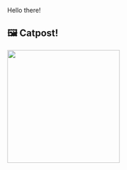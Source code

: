 Hello there!



## 🖼️ Catpost!

<sub>
    <img src="https://cdn2.thecatapi.com/images/9IzdU9In7.jpg" height="256">
</sub>

